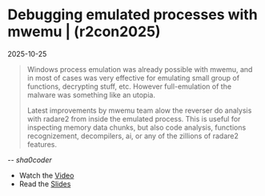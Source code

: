 # Debugging emulated processes with mwemu | (r2con2025)

2025-10-25

> Windows process emulation was already possible with mwemu, and in most of cases
> was very effective for emulating small group of functions, decrypting stuff,
> etc. However full-emulation of the malware was something like an utopia.
>
> Latest improvements by mwemu team alow the reverser do analysis with
> radare2 from inside the emulated process. This is useful for inspecting
> memory data chunks, but also code analysis, functions recognizement,
> decompilers, ai, or any of the zillions of radare2 features.

-- *sha0coder*

* Watch the [Video](https://www.youtube.com/watch?v=-TFL-_-nIqA)
* Read the [Slides](./sha0coder_r2con2025.pdf)
